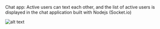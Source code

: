 Chat app: Active users can text each other, and the list of active users is displayed in the chat application built
with Nodejs (Socket.io)



![alt text](https://github.com/BheshRajNeupane/Chat-App-Socket-.ioe/master/msg.jpg?raw=true)
